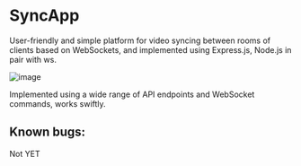 # SyncApp

User-friendly and simple platform for video syncing between rooms of clients based on WebSockets, and implemented using Express.js, Node.js in pair with ws.

![image](https://github.com/lumijiez/SyncApp/assets/59575049/be047255-8a04-4b88-a59e-7b232717ba2e)

Implemented using a wide range of API endpoints and WebSocket commands, works swiftly.

## Known bugs:
Not YET

